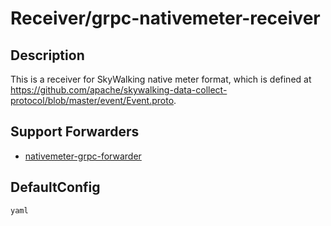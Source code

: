# Receiver/grpc-nativemeter-receiver
## Description
This is a receiver for SkyWalking native meter format, which is defined at https://github.com/apache/skywalking-data-collect-protocol/blob/master/event/Event.proto.
## Support Forwarders
 - [nativemeter-grpc-forwarder](forwarder_nativemeter-grpc-forwarder.md)
## DefaultConfig
```yaml```
